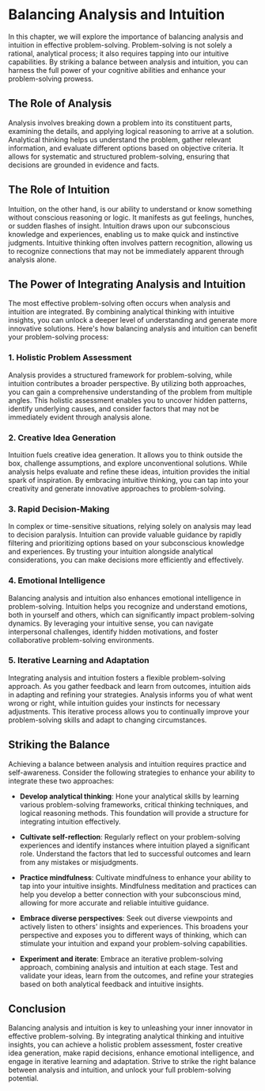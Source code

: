 Balancing Analysis and Intuition
===========================================

In this chapter, we will explore the importance of balancing analysis and intuition in effective problem-solving. Problem-solving is not solely a rational, analytical process; it also requires tapping into our intuitive capabilities. By striking a balance between analysis and intuition, you can harness the full power of your cognitive abilities and enhance your problem-solving prowess.

The Role of Analysis
--------------------

Analysis involves breaking down a problem into its constituent parts, examining the details, and applying logical reasoning to arrive at a solution. Analytical thinking helps us understand the problem, gather relevant information, and evaluate different options based on objective criteria. It allows for systematic and structured problem-solving, ensuring that decisions are grounded in evidence and facts.

The Role of Intuition
---------------------

Intuition, on the other hand, is our ability to understand or know something without conscious reasoning or logic. It manifests as gut feelings, hunches, or sudden flashes of insight. Intuition draws upon our subconscious knowledge and experiences, enabling us to make quick and instinctive judgments. Intuitive thinking often involves pattern recognition, allowing us to recognize connections that may not be immediately apparent through analysis alone.

The Power of Integrating Analysis and Intuition
-----------------------------------------------

The most effective problem-solving often occurs when analysis and intuition are integrated. By combining analytical thinking with intuitive insights, you can unlock a deeper level of understanding and generate more innovative solutions. Here's how balancing analysis and intuition can benefit your problem-solving process:

### 1. Holistic Problem Assessment

Analysis provides a structured framework for problem-solving, while intuition contributes a broader perspective. By utilizing both approaches, you can gain a comprehensive understanding of the problem from multiple angles. This holistic assessment enables you to uncover hidden patterns, identify underlying causes, and consider factors that may not be immediately evident through analysis alone.

### 2. Creative Idea Generation

Intuition fuels creative idea generation. It allows you to think outside the box, challenge assumptions, and explore unconventional solutions. While analysis helps evaluate and refine these ideas, intuition provides the initial spark of inspiration. By embracing intuitive thinking, you can tap into your creativity and generate innovative approaches to problem-solving.

### 3. Rapid Decision-Making

In complex or time-sensitive situations, relying solely on analysis may lead to decision paralysis. Intuition can provide valuable guidance by rapidly filtering and prioritizing options based on your subconscious knowledge and experiences. By trusting your intuition alongside analytical considerations, you can make decisions more efficiently and effectively.

### 4. Emotional Intelligence

Balancing analysis and intuition also enhances emotional intelligence in problem-solving. Intuition helps you recognize and understand emotions, both in yourself and others, which can significantly impact problem-solving dynamics. By leveraging your intuitive sense, you can navigate interpersonal challenges, identify hidden motivations, and foster collaborative problem-solving environments.

### 5. Iterative Learning and Adaptation

Integrating analysis and intuition fosters a flexible problem-solving approach. As you gather feedback and learn from outcomes, intuition aids in adapting and refining your strategies. Analysis informs you of what went wrong or right, while intuition guides your instincts for necessary adjustments. This iterative process allows you to continually improve your problem-solving skills and adapt to changing circumstances.

Striking the Balance
--------------------

Achieving a balance between analysis and intuition requires practice and self-awareness. Consider the following strategies to enhance your ability to integrate these two approaches:

* **Develop analytical thinking**: Hone your analytical skills by learning various problem-solving frameworks, critical thinking techniques, and logical reasoning methods. This foundation will provide a structure for integrating intuition effectively.

* **Cultivate self-reflection**: Regularly reflect on your problem-solving experiences and identify instances where intuition played a significant role. Understand the factors that led to successful outcomes and learn from any mistakes or misjudgments.

* **Practice mindfulness**: Cultivate mindfulness to enhance your ability to tap into your intuitive insights. Mindfulness meditation and practices can help you develop a better connection with your subconscious mind, allowing for more accurate and reliable intuitive guidance.

* **Embrace diverse perspectives**: Seek out diverse viewpoints and actively listen to others' insights and experiences. This broadens your perspective and exposes you to different ways of thinking, which can stimulate your intuition and expand your problem-solving capabilities.

* **Experiment and iterate**: Embrace an iterative problem-solving approach, combining analysis and intuition at each stage. Test and validate your ideas, learn from the outcomes, and refine your strategies based on both analytical feedback and intuitive insights.

Conclusion
----------

Balancing analysis and intuition is key to unleashing your inner innovator in effective problem-solving. By integrating analytical thinking and intuitive insights, you can achieve a holistic problem assessment, foster creative idea generation, make rapid decisions, enhance emotional intelligence, and engage in iterative learning and adaptation. Strive to strike the right balance between analysis and intuition, and unlock your full problem-solving potential.

